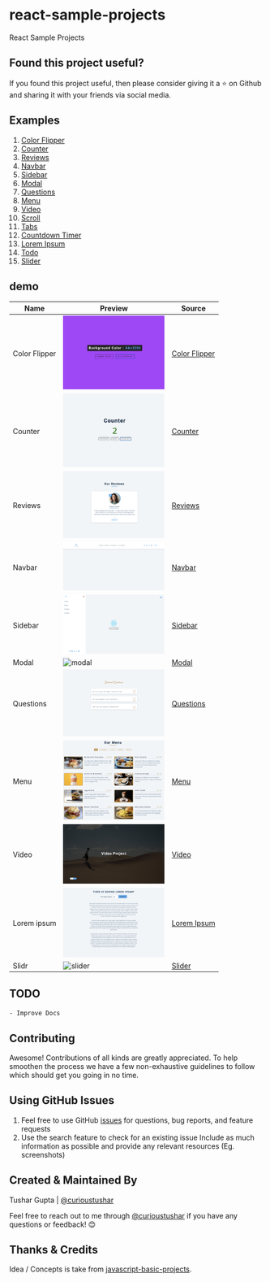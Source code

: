 # react-sample-projects

React Sample Projects

## Found this project useful?

If you found this project useful, then please consider giving it a ⭐️ on Github and sharing it with your friends via social media.

## Examples

1. [Color Flipper](./color-flipper)
1. [Counter](./counter)
1. [Reviews](./reviews)
1. [Navbar](./navbar)
1. [Sidebar](./sidebar)
1. [Modal](./modal)
1. [Questions](./questions)
1. [Menu](./menu)
1. [Video](./video)
1. [Scroll](./scroll)
1. [Tabs](./tabs)
1. [Countdown Timer](./countdown-timer)
1. [Lorem Ipsum](./lorem-ipsum)
1. [Todo](./todo)
1. [Slider](./slider)

## demo

| Name          | Preview                                                                            | Source                           |
| ------------- | ---------------------------------------------------------------------------------- | -------------------------------- |
| Color Flipper | <img src="docs/screenshots/color-flipper.png" alt="Color Flipper" width="200px" /> | [Color Flipper](./color-flipper) |
| Counter       | <img src="docs/screenshots/counter.png" alt="Counter" width="200px"/>              | [Counter](./counter)             |
| Reviews       | <img src="docs/screenshots/reviews.png" alt="reviews" width="200px"/>              | [Reviews](./reviews)             |
| Navbar        | <img src="docs/screenshots/navbar.png" alt="navbar" width="200px"/>                | [Navbar](./navbar)               |
| Sidebar       | <img src="docs/screenshots/sidebar.png" alt="sidebar" width="200px"/>              | [Sidebar](./sidebar)             |
| Modal         | <img src="docs/screenshots/modal.png" alt="modal" width="200px"/>                  | [Modal](./modal)                 |
| Questions     | <img src="docs/screenshots/questions.png" alt="questions" width="200px"/>          | [Questions](./questions)         |
| Menu          | <img src="docs/screenshots/menu.png" alt="menu" width="200px" />                   | [Menu](./menu)                   |
| Video         | <img src="docs/screenshots/video.png" alt="video" width="200px" />                 | [Video](./video)                 |
| Lorem ipsum   | <img src="docs/screenshots/lorem.png" alt="lorem ipsum" width="200px" />           | [Lorem Ipsum](./lorem-ipsum)     |
| Slidr         | <img src="docs/screenshots/slider.png" alt="slider" width="200px" />               | [Slider](./slider)               |

## TODO

    - Improve Docs

## Contributing

Awesome! Contributions of all kinds are greatly appreciated. To help smoothen the process we have a few non-exhaustive guidelines to follow which should get you going in no time.

## Using GitHub Issues

1. Feel free to use GitHub [issues](https://github.com/curioustushar/react-sample-projects/issues) for questions, bug reports, and feature requests
2. Use the search feature to check for an existing issue Include as much information as possible and provide any relevant resources (Eg. screenshots)

## Created & Maintained By

Tushar Gupta | [@curioustushar](https://twitter.com/curioustushar)

Feel free to reach out to me through [@curioustushar](https://twitter.com/curioustushar) if you have any questions or feedback! 😊

## Thanks & Credits

Idea / Concepts is take from [javascript-basic-projects](https://github.com/john-smilga/javascript-basic-projects).
